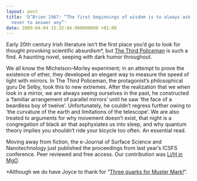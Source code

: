 ```yaml
---
layout: post
title: 'O’Brien 1967: “The first beginnings of wisdom is to always ask questions and
  never to answer any”'
date: 2009-04-04 15:32:04.000000000 +01:00
---
```

<div>
<div>
<p>Early 20th century Irish literature isn’t the first place you’d go to look for thought provoking scientific absurdism*, but <a title="http://en.wikipedia.org/wiki/The_Third_Policeman" href="http://en.wikipedia.org/wiki/The_Third_Policeman">The Third Policeman</a> is such a find. A haunting novel, seeping with dark humor throughout.</p>
<p>We all know the Michelson–Morley experiment; in an attempt to prove the existence of ether, they developed an elegant way to measure the speed of light with mirrors. In The Third Policeman, the protagonist’s philosophical guru De Selby, took this to new extremes. After the realization that we when look in a mirror, we are always seeing ourselves in the past, he constructed a ‘familiar arrangement of parallel mirrors’ until he saw ‘the face of a beardless boy of twelve’. Unfortunately, he couldn’t regress further owing to ‘the curvature of the earth and limitations of the telescope’. We are also treated to arguments for why movement doesn’t exist, that night is a congregation of black air that asphyxiates us into sleep, and why quantum theory implies you shouldn’t ride your bicycle too often. An essential read.</p>
<p>Moving away from fiction, the e-Journal of Surface Science and Nanotechnology just published the proceedings from last year’s ICSFS conference. Peer reviewed and free access. Our contribution was <a title="http://www.jstage.jst.go.jp/article/ejssnt/7/0/7_395/_article" href="http://www.jstage.jst.go.jp/article/ejssnt/7/0/7_395/_article">Li/H in MgO</a>.</p>
<p>*Although we do have Joyce to thank for “<a title="http://en.wikipedia.org/wiki/Quark" href="http://en.wikipedia.org/wiki/Quark">Three quarks for Muster Mark!</a>”.</p>
</div>
</div>
